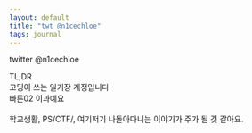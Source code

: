 ```yaml
---
layout: default
title: "twt @n1cechloe"
tags: journal
---
```


twitter @n1cechloe <br>

TL;DR <br>
고딩이 쓰는 일기장 계정입니다 <br>
빠른02 이과예요 <br>
 <br>
학교생활, PS/CTF/, 여기저기 나돌아다니는 이야기가 주가 될 것 같아요. <br>
